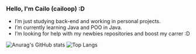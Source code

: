 ### Hello, I'm Cailo (cailoop) :D


-  I’m just studying back-end and working in personal projects.
-  I’m currently learning Java and POO in Java.
-  I’m looking for help with my newbies repositories and boost my carrer :D

![Anurag's GitHub stats](https://github-readme-stats.vercel.app/api?username=CailoPinheiro&show_icons=true&theme=tokyonight&hide_border=true&border_radius=10)
![Top Langs](https://github-readme-stats.vercel.app/api/top-langs/?username=CailoPinheiro&layout=compact&theme=tokyonight&hide_border=true)
